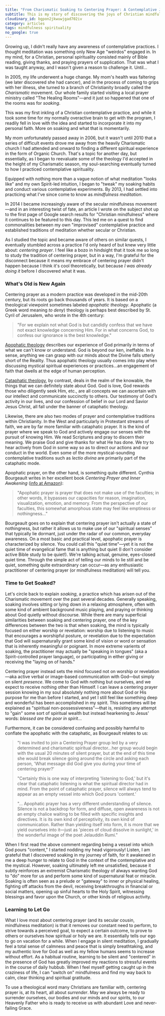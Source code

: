 ```yaml
---
title: "From Charismatic Soaking to Centering Prayer: A Contemplative Journey"
subtitle: This is my story of discovering the joys of Christian mindfulness meditation, and a comparison between two comparable but ultimately very different spiritual practices.
cloudinary_id: bgpon2jkwuwjgad702iv
category: articles
tags: mindfulness spirituality
no_google: true
---
```


Growing up, I didn't really have any awareness of contemplative practices. I thought meditation was something only New Age "weirdos" engaged in. In my mind, for a Christian, personal spirituality consisted mainly of Bible reading, giving thanks, and praying prayers of supplication. That was what I was taught anyway, and I wasn't given a reason to challenge it. Until...

In 2005, my life underwent a huge change. My mom's health was faltering (we later discovered she had cancer), and in the process of coming to grips with her illness, she turned to a branch of Christianity broadly called the _Charismatic_ movement. Our whole family started visiting a local prayer ministry called "The Healing Rooms"—and it just so happened that one of the rooms was for _soaking_.

This was my first inkling of a Christian contemplative practice, and while it took some time for my normally overactive brain to get with the program, I readily fell in love with the idea and started to incorporate it into my personal faith. More on soaking and what that is momentarily.

My mom unfortunately passed away in 2006, but it wasn't until 2010 that a series of difficult events drove me away from the heavily Charismatic church I had attended and onward to finding a different spiritual experience in the form of Organic Church. That's a topic for another day, but essentially, as I began to reevaluate some of the theology I'd accepted in the height of my Charismatic season, my soul-searching eventually turned to how I practiced contemplative spirituality.

Equipped with nothing more than a vague notion of what meditation "looks like" and my own Spirit-led intuition, I began to "tweak" my soaking habits and conduct various contemplative experiments. By 2013, I had settled into practicing what I've since come to know as _mindfulness meditation_.

In 2014 I became increasingly aware of the secular mindfulness movement—and in an interesting twist of fate, an article I wrote on the subject shot up to the first page of Google search results for "Christian mindfulness" where it continues to be featured to this day. This led me on a quest to find commonalities between my own "improvised" contemplative practice and established traditions of meditation whether secular or Christian.

As I studied the topic and became aware of others on similar quests, I eventually stumbled across a practice I'd only heard of but knew very little about: _centering prayer_. I feel like a bozo in hindsight that it took me so long to study the tradition of centering prayer, but in a way, I'm grateful for the disconnect because it means my embrace of centering prayer didn't happen because I think it's cool theoretically, but because _I was already doing it_ before I discovered what it was.

### What's Old is New Again

Centering prayer as a modern practice was developed in the mid-20th century, but its roots go back thousands of years. It is based on a theological viewpoint sometimes labeled _apophatic theology_. Apophatic (a Greek word meaning _to deny_) theology is perhaps best described by St. Cyril of Jerusalem, who wrote in the 4th century:

> "For we explain not what God is but candidly confess that we have not exact knowledge concerning Him. For in what concerns God, to confess our ignorance is the best knowledge."

[Apophatic theology](https://en.m.wikipedia.org/wiki/Apophatic_theology) describes our experience of God primarily in terms of what we can't know or understand. God is beyond our ken, ineffable. In a sense, anything we can grasp with our minds about the Divine falls utterly short of the Reality. Thus apophatic theology usually comes into play when discussing mystical spiritual experiences or practices...an engagement of faith that dwells at the edge of human perception.

[Cataphatic theology](https://en.m.wikipedia.org/wiki/Cataphatic_theology), by contrast, deals in the realm of the knowable, the things that we can definitely state about God. God is love, God rewards those who diligently seek Him, etc., are all concepts we can ascertain with our intellect and communicate succinctly to others. Our testimony of God's activity in our lives, and our confession of belief in our Lord and Savior Jesus Christ, all fall under the banner of cataphatic theology.

Likewise, there are also two modes of prayer and contemplative traditions within Christianity. In the West and particularly in Protestant streams of faith, we are by far more familiar with cataphatic prayer. It is the kind of prayer where we speak to God and actively engage our senses with the pursuit of knowing Him. We read Scriptures and pray to discern their meaning. We praise God and give thanks for what He has done. We try to hear actively from God in some way so as to direct our actions and our conduct in the world. Even some of the more mystical-sounding contemplative traditions such as _lectio divina_ are primarily part of the cataphatic mode.

Apophatic prayer, on the other hand, is something quite different. Cynthia Bourgeault writes in her excellent book _Centering Prayer and Inner Awakening_ ([info at Amazon](https://amzn.com/1561012629)):

> "Apophatic prayer is prayer that does not make use of the faculties; in other words, it bypasses our capacities for reason, imagination, visualization, emotion, and memory. From the perspective of our faculties, this somewhat amorphous state may feel like emptiness or nothingness..."

Bourgeault goes on to explain that centering prayer isn't actually a state of nothingness, but rather it allows us to make use of our "spiritual senses" that typically lie dormant, just under the radar of our common, everyday awareness. On a most basic and practical level, apophatic prayer is characterized by silence. You could call this "quiet time"—yet it is not the quiet time of evangelical fame that is anything but quiet (I don't consider active Bible study to be quiet!). We're talking actual, genuine, eyes-closed quiet time. Through the simple act of telling our minds to lie still and be quiet, something quite extraordinary can occur—as any enthusiastic practitioner of centering prayer (or mindfulness meditation) will tell you.

### Time to Get Soaked?

Let's circle back to explain _soaking_, a practice which has arisen out of the Charismatic movement over the past several decades. Generally speaking, soaking involves sitting or lying down in a relaxing atmosphere, often with some kind of ambient background music playing, and praying or thinking about God quietly without discourse. While there are many superficial similarities between soaking and centering prayer, one of the key differences between the two is that when soaking, the mind is typically focused on either worship or revelation: worship due to listening to music that encourages a worshipful posture, or revelation due to the expectation that God will supernaturally grant some kind of vision or word or sensation that is inherently meaningful or poignant. In more extreme varients of soaking, the practitioner may actually be "speaking in tongues" (aka a Spirit-controlled prayer language), or participating in either giving or receiving the "laying on of hands."

Centering prayer instead sets the mind focused not on worship or revelation—aka active verbal or image-based communication with God—but simply on silent _presence_. We come to God with nothing but ourselves, and we expect to receive nothing other than Himself. I can leave a centering prayer session knowing in my soul absolutely nothing more about God or His purpose for me than before I started, and yet I still feel like something deep and wonderful has been accomplished in my spirit. This sometimes will be explained as "spiritual non-possessiveness"—that is, resisting any attempt to "gain" some sort of spiritual wealth but instead hearkening to Jesus' words: _blessed are the poor in spirit_...

Furthermore, it can be considered confusing and possibly harmful to conflate the apophatic with the cataphatic, as Bourgeault relates to us:

> "I was invited to join a Centering Prayer group led by a very determined and charismatic spiritual director...her group would begin with the usual 20 minutes of silent prayer, but at the end of this time she would break silence going around the circle and asking each person, 'What message did God give you during your time of centering prayer?'  
>
> "Certainly this is one way of interpreting 'listening to God,' but it's clear that cataphatic listening is what the spiritual director had in mind. From the point of cataphatic prayer, silence will always tend to appear as an empty vessel into which God pours 'content.'  
>
> "... Apophatic prayer has a very different understanding of silence. Silence is not a backdrop for form, and diffuse, open awareness is not an empty chalice waiting to be filled with specific insights and directives. It is its own kind of perceptivity, its own kind of communication. Rather than yielding itself into form, it is more that we yield ourselves into it—just as 'pieces of cloud dissolve in sunlight,' in the wonderful image of the poet Jelauddin Rumi."

When I first read the above comment regarding being a vessel into which God pours "content," I started nodding my head vigorously! Listen, I am grateful that I discovered soaking in my journey of faith, for it awakened in me a deep hunger to relate to God in the context of the contemplative and the mystical. However, soaking ultimately left me unsatisfied, because it subtly reinforces an extremist Charismatic theology of always wanting God to "do" more for us and perform some kind of supernatural feat or miracle. Soaking is often seen as a prelude or "gateway" to inner or physical healing, fighting off attacks from the devil, receiving breakthroughs in financial or social matters, opening up sinful hearts to the Holy Spirit, witnessing blessings and favor upon the Church, or other kinds of religious activity.

### Learning to Let Go

What I love most about centering prayer (and its secular cousin, mindfulness meditation) is that it removes our constant need to perform, to strive towards a perceived goal, to expect a certain outcome, to prove to others or ourselves how spiritual or holy we are. It essentially tells our ego to go on vacation for a while. When I engage in silent meditation, I gradually feel a total sense of calmness and peace that is simply breathtaking, and my authentic love for God as well as my fellow humans seems to increase without effort. As a habitual routine, learning to be silent and "centered" in the presence of God has greatly improved my reactions to stressful events in the course of daily hubbub. When I feel myself getting caught up in the craziness of life, I can "switch on" mindfulness and find my way back to calm, clear thinking and spiritual gratitude.

To use a theological word many Christians are familiar with, centering prayer is, at its heart, all about _surrender_. May we always be ready to surrender ourselves, our bodies and our minds and our spirits, to our Heavenly Father who is ready to receive us with abundant Love and never-failing Grace.

